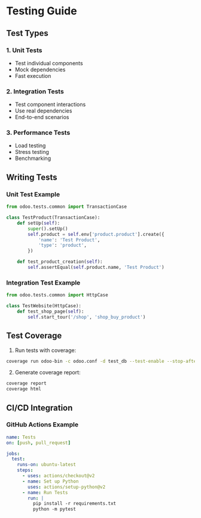 # Testing Guide

## Test Types

### 1. Unit Tests
- Test individual components
- Mock dependencies
- Fast execution

### 2. Integration Tests
- Test component interactions
- Use real dependencies
- End-to-end scenarios

### 3. Performance Tests
- Load testing
- Stress testing
- Benchmarking

## Writing Tests

### Unit Test Example
```python
from odoo.tests.common import TransactionCase

class TestProduct(TransactionCase):
    def setUp(self):
        super().setUp()
        self.product = self.env['product.product'].create({
            'name': 'Test Product',
            'type': 'product',
        })

    def test_product_creation(self):
        self.assertEqual(self.product.name, 'Test Product')
```

### Integration Test Example
```python
from odoo.tests.common import HttpCase

class TestWebsite(HttpCase):
    def test_shop_page(self):
        self.start_tour('/shop', 'shop_buy_product')
```

## Test Coverage

1. Run tests with coverage:
```bash
coverage run odoo-bin -c odoo.conf -d test_db --test-enable --stop-after-init
```

2. Generate coverage report:
```bash
coverage report
coverage html
```

## CI/CD Integration

### GitHub Actions Example
```yaml
name: Tests
on: [push, pull_request]

jobs:
  test:
    runs-on: ubuntu-latest
    steps:
      - uses: actions/checkout@v2
      - name: Set up Python
        uses: actions/setup-python@v2
      - name: Run Tests
        run: |
          pip install -r requirements.txt
          python -m pytest
```